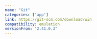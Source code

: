 ```yaml
---
name: "Git"
categories: ['app']
link: https://git-scm.com/download/win
compatibility: emulation
versionFrom: "2.41.0.3"
---
```


